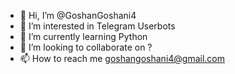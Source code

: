 - 👋 Hi, I’m @GoshanGoshani4
- 👀 I’m interested in Telegram Userbots
- 🌱 I’m currently learning Python
- 💞️ I’m looking to collaborate on ?
- 📫 How to reach me goshangoshani4@gmail.com

<!---
GoshanGoshani4/GoshanGoshani4 is a ✨ special ✨ repository because its `README.md` (this file) appears on your GitHub profile.
You can click the Preview link to take a look at your changes.
--->

